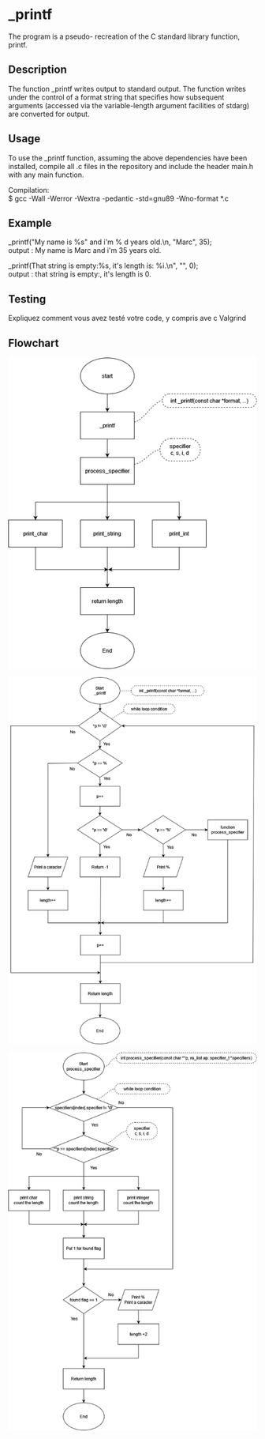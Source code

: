 
# _printf

The program is a pseudo- recreation of the C standard library function, printf.
## Description

The function _printf writes output to standard output. The function writes under the control of a format string that specifies how subsequent arguments (accessed via the variable-length argument facilities of stdarg) are converted for output.
## Usage

To use the _printf function, assuming the above dependencies have been installed, compile all .c files in the repository and include the header main.h with any main function.  

Compilation:  
$ gcc -Wall -Werror -Wextra -pedantic -std=gnu89 -Wno-format *.c
##  Example

_printf("My name is %s" and i'm % d years old.\n, "Marc", 35);  
output : My name is Marc and i'm 35 years old.


_printf(That string is empty:%s, it's length is: %i.\n", "", 0);  
output : that string is empty:, it's length is 0.
## Testing

Expliquez comment vous avez testé votre code, y compris ave c Valgrind
## Flowchart

![alt text](https://github.com/ForgetG/holbertonschool-printf/blob/keiko/_printf.png?raw=true)  

![alt text](https://github.com/ForgetG/holbertonschool-printf/blob/keiko/printf.png?raw=true)



![alt text](https://github.com/ForgetG/holbertonschool-printf/blob/keiko/process_specifier.png?raw=true)





